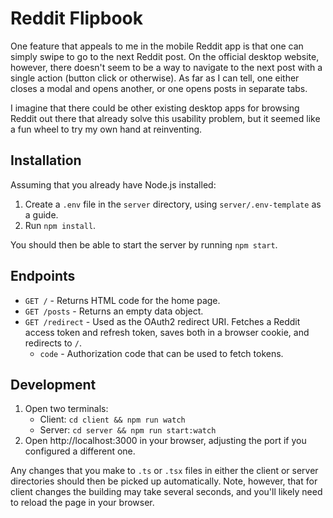 Reddit Flipbook
===============

One feature that appeals to me in the mobile Reddit app is that one can simply swipe to go to the next Reddit post. On the official desktop website, however, there doesn't seem to be a way to navigate to the next post with a single action (button click or otherwise). As far as I can tell, one either closes a modal and opens another, or one opens posts in separate tabs.

I imagine that there could be other existing desktop apps for browsing Reddit out there that already solve this usability problem, but it seemed like a fun wheel to try my own hand at reinventing.

## Installation

Assuming that you already have Node.js installed:

1. Create a `.env` file in the `server` directory, using `server/.env-template` as a guide.
2. Run `npm install`.

You should then be able to start the server by running `npm start`.

## Endpoints

* `GET /` - Returns HTML code for the home page.
* `GET /posts` - Returns an empty data object.
* `GET /redirect` - Used as the OAuth2 redirect URI. Fetches a Reddit access token and refresh token, saves both in a browser cookie, and redirects to `/`.
  * `code` - Authorization code that can be used to fetch tokens.

## Development

1. Open two terminals:
   * Client: `cd client && npm run watch`
   * Server: `cd server && npm run start:watch`
1. Open http://localhost:3000 in your browser, adjusting the port if you configured a different one.

Any changes that you make to `.ts` or `.tsx` files in either the client or server directories should then be picked up automatically. Note, however, that for client changes the building may take several seconds, and you'll likely need to reload the page in your browser.
